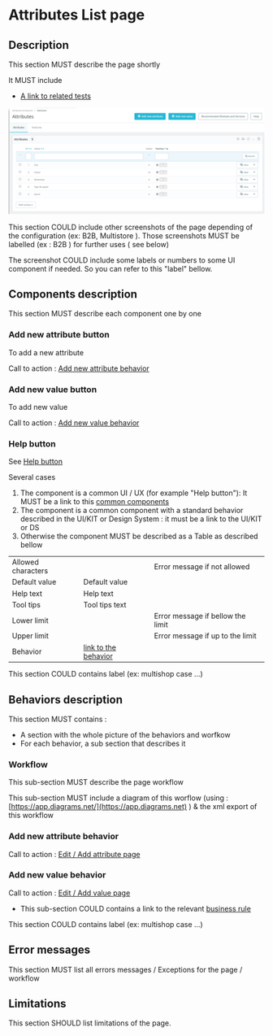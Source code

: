 # Attributes List page

## Description

This section MUST describe the page shortly

It MUST include

* [A link to related tests](https://build.prestashop.com/test-scenarios/scenarios/core/functional/bo/catalog/attributes-and-features/attributes.html)

![Attributes listing](../../../../../../../.gitbook/assets/attributes-list.png)

This section COULD include other screenshots of the page depending of the configuration (ex: B2B, Multistore ). Those screenshots MUST be labelled (ex : B2B ) for further uses ( see below)

The screenshot COULD include some labels or numbers to some UI component if needed. So you can refer to this "label" bellow.

## Components description

This section MUST describe each component one by one

### Add new attribute button

To add a new attribute

Call to action : [Add new attribute behavior](page-template.md#add-new-attribute)

### Add new value button

To add new value

Call to action : [Add new value behavior](page-template.md#add-new-value)

### Help  button

See [Help button](page-template.md#add-new-value)



Several cases

1. The component is a common UI / UX (for example "Help button"): It MUST be a link to this [common components](../../../../../common-components/)
2. The component is a common component with a standard behavior described in the UI/KIT or Design System : it must be a link to the UI/KIT or DS
3. Otherwise the component MUST be described as a Table as described bellow

|                    |                                                                      |                                   |
| ------------------ | -------------------------------------------------------------------- | --------------------------------- |
| Allowed characters |                                                                      | Error message if not allowed      |
| Default value      | Default value                                                        |                                   |
| Help text          | Help text                                                            |                                   |
| Tool tips          | Tool tips text                                                       |                                   |
| Lower limit        |                                                                      | Error message if bellow the limit |
| Upper limit        |                                                                      | Error message if up to the limit  |
| Behavior           | [link to the behavior](page-template.md#one-component-description-1) |                                   |

This section COULD contains label (ex: multishop case ...)

## Behaviors description

This section MUST contains :

* A section with the whole picture of the behaviors and worfkow
* For each behavior, a sub section that describes it

### Workflow

This sub-section MUST describe the page workflow

This sub-section MUST include a diagram of this worflow (using : [https://app.diagrams.net/](https://app.diagrams.net) ) & the xml export of this workflow

### Add new attribute behavior

Call to action : [Edit / Add attribute page](edit-add-attribute-page.md)

### Add new value behavior

Call to action : [Edit / Add value page](edit-add-new-value.md)





* This sub-section COULD contains a link to the relevant [business rule](../../../../../../../functionnal-documentation/how-to-write-functional-documentation/templates/broken-reference/)

This section COULD contains label (ex: multishop case ...)

## Error messages

This section MUST list all errors messages / Exceptions for the page / workflow

## Limitations

This section SHOULD list limitations of the page.
